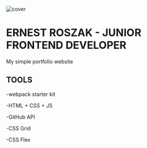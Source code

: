 ![cover](https://ernest-roszak.github.io/ErnestRoszak.png)

# ERNEST ROSZAK - JUNIOR FRONTEND DEVELOPER

My simple portfolio website

## TOOLS

-webpack starter kit

-HTML + CSS + JS

-GitHub API

-CSS Grid

-CSS Flex


